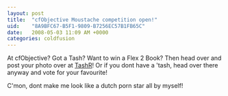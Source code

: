 ```yaml
---
layout: post
title:  "cfObjective Moustache competition open!"
uid:	"8A9BFC67-B5F1-9809-B7256EC57B1FB65C"
date:   2008-05-03 11:09 AM +0000
categories: coldfusion
---
```

At cfObjective? Got a Tash? Want to win a Flex 2 Book? Then head over and post your photo over at <a href="http://www.markdrew.co.uk/tashr/" title="Tashr">TashR</a>! Or if you dont have a 'tash, head over there anyway and vote for your favourite!

C'mon, dont make me look like a dutch porn star all by myself!